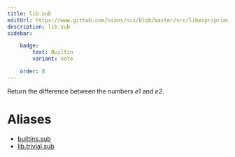 ```yaml
---
title: lib.sub
editUrl: https://www.github.com/nixos/nix/blob/master/src/libexpr/primops.cc
description: lib.sub
sidebar:

    badge:
        text: Builtin
        variant: note

    order: 8
---
```


Return the difference between the numbers *e1* and *e2*.


# Aliases

- [builtins.sub](./reference/builtins/builtins-sub)
- [lib.trivial.sub](./reference/lib/trivial/lib-trivial-sub)


